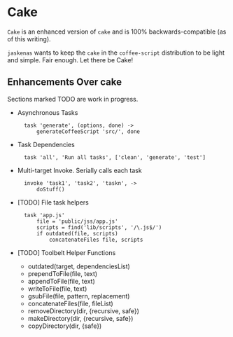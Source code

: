 # Cake

`Cake` is an enhanced version of `cake` and is 100% backwards-compatible
(as of this writing).

`jaskenas` wants to keep the `cake` in the `coffee-script` distribution to be 
light and simple. Fair enough. Let there be Cake! 


## Enhancements Over cake

Sections marked TODO are work in progress.

* Asynchronous Tasks

        task 'generate', (options, done) ->
            generateCoffeeScript 'src/', done

* Task Dependencies

        task 'all', 'Run all tasks', ['clean', 'generate', 'test']

* Multi-target Invoke. Serially calls each task

        invoke 'task1', 'task2', 'taskn', ->
            doStuff()

* [TODO] File task helpers

        task 'app.js'
            file = 'public/jss/app.js' 
            scripts = find('lib/scripts', '/\.js$/')
            if outdated(file, scripts)
                concatenateFiles file, scripts
            
* [TODO] Toolbelt Helper Functions
  - outdated(target, dependenciesList)
  - prependToFile(file, text)
  - appendToFile(file, text)
  - writeToFile(file, text)
  - gsubFile(file, pattern, replacement)
  - concatenateFiles(file, fileList)
  - removeDirectory(dir, {recursive, safe})
  - makeDirectory(dir, {recursive, safe})
  - copyDirectory(dir, {safe})

